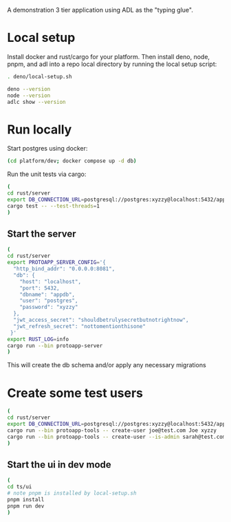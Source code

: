 A demonstration 3 tier application using ADL as the "typing glue".

# Local setup

Install docker and rust/cargo for your platform. Then install deno, node, pnpm, and adl into a repo
local directory by running the local setup script:

```bash
. deno/local-setup.sh

deno --version
node --version
adlc show --version 
```


# Run locally

Start postgres using docker:


```bash
(cd platform/dev; docker compose up -d db)
```

Run the unit tests via cargo:

```bash
(
cd rust/server
export DB_CONNECTION_URL=postgresql://postgres:xyzzy@localhost:5432/appdb
cargo test -- --test-threads=1
)
```

## Start the server

```bash
(
cd rust/server
export PROTOAPP_SERVER_CONFIG='{
  "http_bind_addr": "0.0.0.0:8081",
  "db": {
    "host": "localhost",
    "port": 5432,
    "dbname": "appdb",
    "user": "postgres",
    "password": "xyzzy"
  },
  "jwt_access_secret": "shouldbetrulysecretbutnotrightnow",
  "jwt_refresh_secret": "nottomentionthisone"
 }'
export RUST_LOG=info
cargo run --bin protoapp-server
)
```

This will create the db schema and/or apply any necessary migrations

# Create some test users

```bash
(
cd rust/server
export DB_CONNECTION_URL=postgresql://postgres:xyzzy@localhost:5432/appdb
cargo run --bin protoapp-tools -- create-user joe@test.com Joe xyzzy
cargo run --bin protoapp-tools -- create-user --is-admin sarah@test.com Sarah abcde
)
```

## Start the ui in dev mode

```bash
(
cd ts/ui
# note pnpm is installed by local-setup.sh
pnpm install
pnpm run dev
)
```
